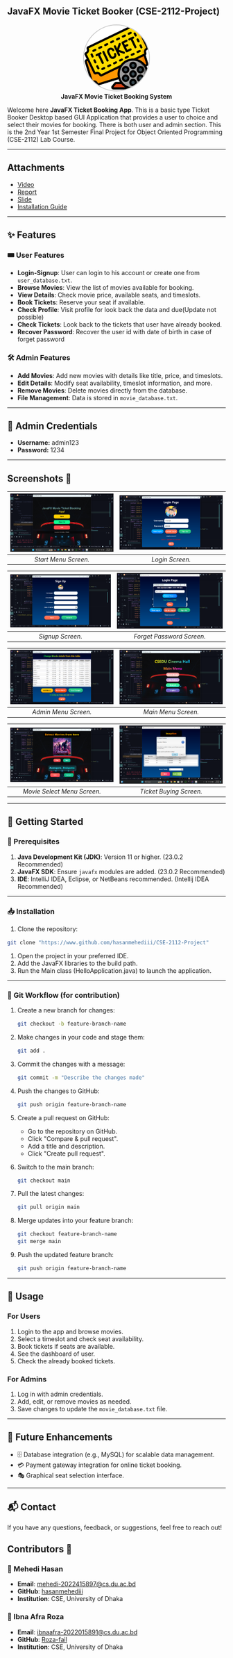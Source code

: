 ## JavaFX Movie Ticket Booker (CSE-2112-Project)

<p align="center">
  <img src="movies.png" alt="App Logo" width="150" height="150" style="border-radius: 50%; border: 2px solid #ccc;" />
  <br>
  <strong>JavaFX Movie Ticket Booking System</strong>
</p>

Welcome here **JavaFX Ticket Booking App**. This is a basic type Ticket Booker Desktop based GUI Application that provides a user to choice and select their movies for booking. There is both user and admin section. This is the 2nd Year 1st Semester Final Project for Object Oriented Programming (CSE-2112) Lab Course.

---

## Attachments

  - [Video](https://youtu.be/ogj0jgNRnBg?si=wpiWtzYInOiUOnK9)
  - [Report](Project_report.pdf)
  - [Slide](readmepic/Project_Slide.pptx)
  - [Installation Guide](Guide.pdf)

---

## ✨ Features

### 🎟️ User Features
- **Login-Signup**: User can login to his account or create one from `user_database.txt`.
- **Browse Movies**: View the list of movies available for booking.
- **View Details**: Check movie price, available seats, and timeslots.
- **Book Tickets**: Reserve your seat if available.
- **Check Profile**: Visit profile for look back the data and due(Update not possible)
- **Check Tickets**: Look back to the tickets that user have already booked.
- **Recover Password**: Recover the user id with date of birth in case of forget password

### 🛠️ Admin Features
- **Add Movies**: Add new movies with details like title, price, and timeslots.
- **Edit Details**: Modify seat availability, timeslot information, and more.
- **Remove Movies**: Delete movies directly from the database.
- **File Management**: Data is stored in `movie_database.txt`.

---

## 🔐 Admin Credentials
  - **Username:** admin123
  - **Password:** 1234

---

## **Screenshots 📸**

| ![Start](readmepic/start.png) | ![Login](readmepic/login.png) |
|:-------------------:|:------------------:|
| _Start Menu Screen._ | _Login Screen._ |

| ![Signup](readmepic/signup.png) | ![Forget Password](readmepic/forget.png) |
|:-------------------:|:------------------:|
| _Signup Screen._ | _Forget Password Screen._ |

| ![Admin](readmepic/admin.png) | ![Main Menu](readmepic/mainmenu.png) |
|:-------------------:|:------------------:|
| _Admin Menu Screen._ | _Main Menu Screen._ |

| ![Movie_Select](readmepic/ui1.png) | ![Buy](readmepic/moviebuy.png) |
|:-------------------:|:------------------:|
| _Movie Select Menu Screen._ | _Ticket Buying Screen._ |

--- 

## 🚀 Getting Started

### 🔧 Prerequisites
1. **Java Development Kit (JDK)**: Version 11 or higher. (23.0.2 Recommended)
2. **JavaFX SDK**: Ensure `javafx` modules are added. (23.0.2 Recommended)
3. **IDE**: IntelliJ IDEA, Eclipse, or NetBeans recommended. (Intellij IDEA Recommended)

---

### 📥 Installation
1. Clone the repository:
 ```bash
 git clone "https://www.github.com/hasanmehediii/CSE-2112-Project"
```
1. Open the project in your preferred IDE.
2. Add the JavaFX libraries to the build path.
3. Run the Main class (HelloApplication.java) to launch the application.

---

### 🔄 Git Workflow (for contribution)
1. Create a new branch for changes:
   ```bash
   git checkout -b feature-branch-name 
2. Make changes in your code and stage them:
   ```bash
   git add .
3. Commit the changes with a message:
   ```bash
   git commit -m "Describe the changes made"
4. Push the changes to GitHub:
   ```bash
   git push origin feature-branch-name
   
5. Create a pull request on GitHub:
   - Go to the repository on GitHub.
   - Click "Compare & pull request".
   - Add a title and description.
   - Click "Create pull request".
     
6. Switch to the main branch:
   ```bash
   git checkout main 
7. Pull the latest changes:
   ```bash
   git pull origin main 
8. Merge updates into your feature branch:
   ```bash
   git checkout feature-branch-name
   git merge main 
9. Push the updated feature branch:
    ```bash
    git push origin feature-branch-name 

    
---

## 📖 Usage

### For Users
1. Login to the app and browse movies.
2. Select a timeslot and check seat availability.
3. Book tickets if seats are available.
4. See the dashboard of user.
5. Check the already booked tickets.

### For Admins
1. Log in with admin credentials.
2. Add, edit, or remove movies as needed.
3. Save changes to update the `movie_database.txt` file.

---

## 🌟 Future Enhancements
- 🗄️ Database integration (e.g., MySQL) for scalable data management.
- 💳 Payment gateway integration for online ticket booking.
- 🎭 Graphical seat selection interface.

---

## 📬 Contact  

If you have any questions, feedback, or suggestions, feel free to reach out!  

## **Contributors 👤**  

### 👤 Mehedi Hasan  
- **Email**: [mehedi-2022415897@cs.du.ac.bd](mailto:mehedi-2022415897@cs.du.ac.bd)
- **GitHub**: [hasanmehediii](https://www.github.com/hasanmehediii)
- **Institution**: CSE, University of Dhaka 

### 👤 Ibna Afra Roza  
- **Email**: [ibnaafra-2022015891@cs.du.ac.bd](mailto:ibnaafra-2022015891@cs.du.ac.bd)
- **GitHub**: [Roza-fail](https://www.github.com/Roza-fail)
- **Institution**: CSE, University of Dhaka
